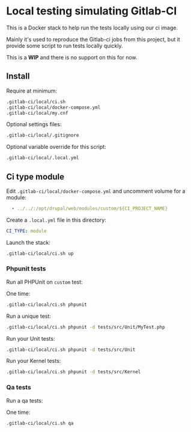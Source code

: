 # Local testing simulating Gitlab-CI

This is a Docker stack to help run the tests locally using our ci image.

Mainly it's used to reproduce the Gitlab-ci jobs from this project, but it
provide some script to run tests locally quickly.

This is a **WIP** and there is no support on this for now.

## Install

Require at minimum:

```bash
.gitlab-ci/local/ci.sh
.gitlab-ci/local/docker-compose.yml
.gitlab-ci/local/my.cnf
```

Optional settings files:

```bash
.gitlab-ci/local/.gitignore
```

Optional variable override for this script:

```bash
.gitlab-ci/local/.local.yml
```

## Ci type module

Edit `.gitlab-ci/local/docker-compose.yml` and uncomment volume for a module:

```yaml
  - ../../:/opt/drupal/web/modules/custom/${CI_PROJECT_NAME}
```

Create a `.local.yml` file in this directory:

```yaml
CI_TYPE: module
```

Launch the stack:

```bash
.gitlab-ci/local/ci.sh up
```

### Phpunit tests

Run all PHPUnit on `custom` test:

One time:

```bash
.gitlab-ci/local/ci.sh phpunit
```

Run a unique test:

```bash
.gitlab-ci/local/ci.sh phpunit -d tests/src/Unit/MyTest.php
```

Run your Unit tests:

```bash
.gitlab-ci/local/ci.sh phpunit -d tests/src/Unit
```

Run your Kernel tests:

```bash
.gitlab-ci/local/ci.sh phpunit -d tests/src/Kernel
```

### Qa tests

Run a qa tests:

One time:

```bash
.gitlab-ci/local/ci.sh qa
```
